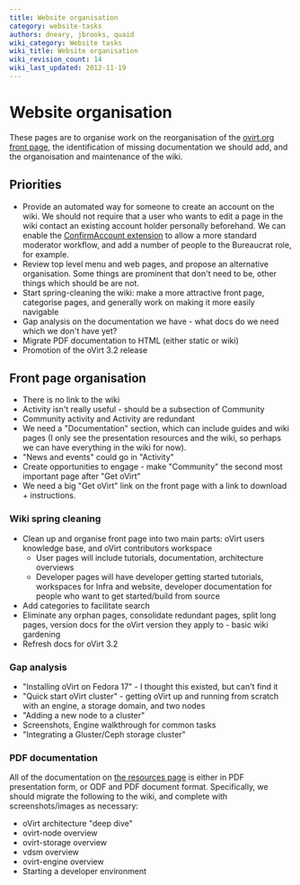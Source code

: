 ```yaml
---
title: Website organisation
category: website-tasks
authors: dneary, jbrooks, quaid
wiki_category: Website tasks
wiki_title: Website organisation
wiki_revision_count: 14
wiki_last_updated: 2012-11-19
---
```


# Website organisation

These pages are to organise work on the reorganisation of the [ovirt.org front page](http://www.ovirt.org), the identification of missing documentation we should add, and the organoisation and maintenance of the wiki.

## Priorities

*   Provide an automated way for someone to create an account on the wiki. We should not require that a user who wants to edit a page in the wiki contact an existing account holder personally beforehand. We can enable the [ConfirmAccount extension](http://www.mediawiki.org/wiki/Extension:ConfirmAccount) to allow a more standard moderator workflow, and add a number of people to the Bureaucrat role, for example.
*   Review top level menu and web pages, and propose an alternative organisation. Some things are prominent that don't need to be, other things which should be are not.
*   Start spring-cleaning the wiki: make a more attractive front page, categorise pages, and generally work on making it more easily navigable
*   Gap analysis on the documentation we have - what docs do we need which we don't have yet?
*   Migrate PDF documentation to HTML (either static or wiki)
*   Promotion of the oVirt 3.2 release

## Front page organisation

*   There is no link to the wiki
*   Activity isn't really useful - should be a subsection of Community
*   Community activity and Activity are redundant
*   We need a "Documentation" section, which can include guides and wiki pages (I only see the presentation resources and the wiki, so perhaps we can have everything in the wiki for now).
*   "News and events" could go in "Activity"
*   Create opportunities to engage - make "Community" the second most important page after "Get oVirt"
*   We need a big "Get oVirt" link on the front page with a link to download + instructions.

### Wiki spring cleaning

*   Clean up and organise front page into two main parts: oVirt users knowledge base, and oVirt contributors workspace
    -   User pages will include tutorials, documentation, architecture overviews
    -   Developer pages will have developer getting started tutorials, workspaces for Infra and website, developer documentation for people who want to get started/build from source
*   Add categories to facilitate search
*   Eliminate any orphan pages, consolidate redundant pages, split long pages, version docs for the oVirt version they apply to - basic wiki gardening
*   Refresh docs for oVirt 3.2

### Gap analysis

*   "Installing oVirt on Fedora 17" - I thought this existed, but can't find it
*   "Quick start oVirt cluster" - getting oVirt up and running from scratch with an engine, a storage domain, and two nodes
*   "Adding a new node to a cluster"
*   Screenshots, Engine walkthrough for common tasks
*   "Integrating a Gluster/Ceph storage cluster"

### PDF documentation

All of the documentation on [the resources page](http://www.ovirt.org/project/resources/) is either in PDF presentation form, or ODF and PDF document format. Specifically, we should migrate the following to the wiki, and complete with screenshots/images as necessary:

*   oVirt architecture "deep dive"
*   ovirt-node overview
*   ovirt-storage overview
*   vdsm overview
*   ovirt-engine overview
*   Starting a developer environment
